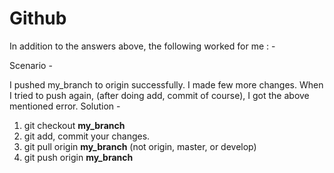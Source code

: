 # Github


In addition to the answers above, the following worked for me : -

Scenario -

I pushed my_branch to origin successfully.
I made few more changes.
When I tried to push again, (after doing add, commit of course), I got the above mentioned error.
Solution -

 1. git checkout **my_branch**
 2. git add, commit your changes.
 3. git pull origin **my_branch** (not origin, master, or develop)
 4. git push origin **my_branch**
